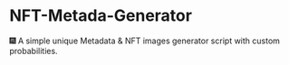 # NFT-Metada-Generator
🎆 A simple unique Metadata &amp; NFT images generator script with custom probabilities.
